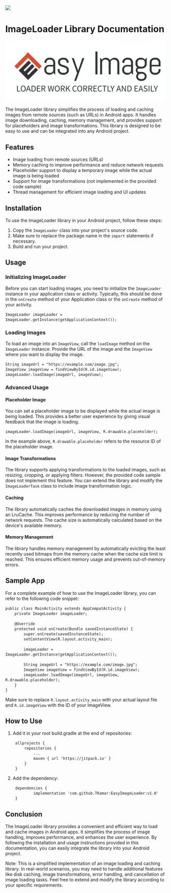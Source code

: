 [![](https://jitpack.io/v/TKamar/EasyImageLoader.svg)](https://jitpack.io/#TKamar/EasyImageLoader)

# ImageLoader Library Documentation

<p align="center">
  <img src="https://github.com/TKamar/EasyImageLoader/blob/master/app/src/main/res/raw/easyimageloader.png">
</p>

The ImageLoader library simplifies the process of loading and caching images from remote sources (such as URLs) in Android apps. It handles image downloading, caching, memory management, and provides support for placeholders and image transformations. This library is designed to be easy to use and can be integrated into any Android project.

## Features

- Image loading from remote sources (URLs)
- Memory caching to improve performance and reduce network requests
- Placeholder support to display a temporary image while the actual image is being loaded
- Support for image transformations (not implemented in the provided code sample)
- Thread management for efficient image loading and UI updates

## Installation

To use the ImageLoader library in your Android project, follow these steps:

1. Copy the `ImageLoader` class into your project's source code.
2. Make sure to replace the package name in the `import` statements if necessary.
3. Build and run your project.

## Usage

### Initializing ImageLoader

Before you can start loading images, you need to initialize the `ImageLoader` instance in your application class or activity. Typically, this should be done in the `onCreate` method of your Application class or the `onCreate` method of your activity.

```
ImageLoader imageLoader = ImageLoader.getInstance(getApplicationContext());
```

### Loading Images

To load an image into an `ImageView`, call the `loadImage` method on the `ImageLoader` instance. Provide the URL of the image and the `ImageView` where you want to display the image.

```
String imageUrl = "https://example.com/image.jpg";
ImageView imageView = findViewById(R.id.imageView);
imageLoader.loadImage(imageUrl, imageView);
```

### Advanced Usage

#### Placeholder Image

You can set a placeholder image to be displayed while the actual image is being loaded. This provides a better user experience by giving visual feedback that the image is loading.

```
imageLoader.loadImage(imageUrl, imageView, R.drawable.placeholder);
```

In the example above, `R.drawable.placeholder` refers to the resource ID of the placeholder image.

#### Image Transformations

The library supports applying transformations to the loaded images, such as resizing, cropping, or applying filters. However, the provided code sample does not implement this feature. You can extend the library and modify the `ImageLoaderTask` class to include image transformation logic.

#### Caching

The library automatically caches the downloaded images in memory using an LruCache. This improves performance by reducing the number of network requests. The cache size is automatically calculated based on the device's available memory.

#### Memory Management

The library handles memory management by automatically evicting the least recently used bitmaps from the memory cache when the cache size limit is reached. This ensures efficient memory usage and prevents out-of-memory errors.

## Sample App

For a complete example of how to use the ImageLoader library, you can refer to the following code snippet:

```
public class MainActivity extends AppCompatActivity {
    private ImageLoader imageLoader;

    @Override
    protected void onCreate(Bundle savedInstanceState) {
        super.onCreate(savedInstanceState);
        setContentView(R.layout.activity_main);

        imageLoader = ImageLoader.getInstance(getApplicationContext());

        String imageUrl = "https://example.com/image.jpg";
        ImageView imageView = findViewById(R.id.imageView);
        imageLoader.loadImage(imageUrl, imageView, R.drawable.placeholder);
    }
}
```

Make sure to replace `R.layout.activity_main` with your actual layout file and `R.id.imageView` with the ID of your ImageView.

## How to Use

1. Add it in your root build.gradle at the end of repositories:
   ```
	allprojects {
		repositories {
			...
			maven { url 'https://jitpack.io' }
		}
	}
   ```
2. Add the dependency:
   ```
	dependencies {
	        implementation 'com.github.TKamar:EasyImageLoader:v1.0'
	}
   ```

## Conclusion

The ImageLoader library provides a convenient and efficient way to load and cache images in Android apps. It simplifies the process of image handling, improves performance, and enhances the user experience. By following the installation and usage instructions provided in this documentation, you can easily integrate the library into your Android project.

Note: This is a simplified implementation of an image loading and caching library. In real-world scenarios, you may need to handle additional features like disk caching, image transformations, error handling, and cancellation of image loading tasks. Feel free to extend and modify the library according to your specific requirements.
